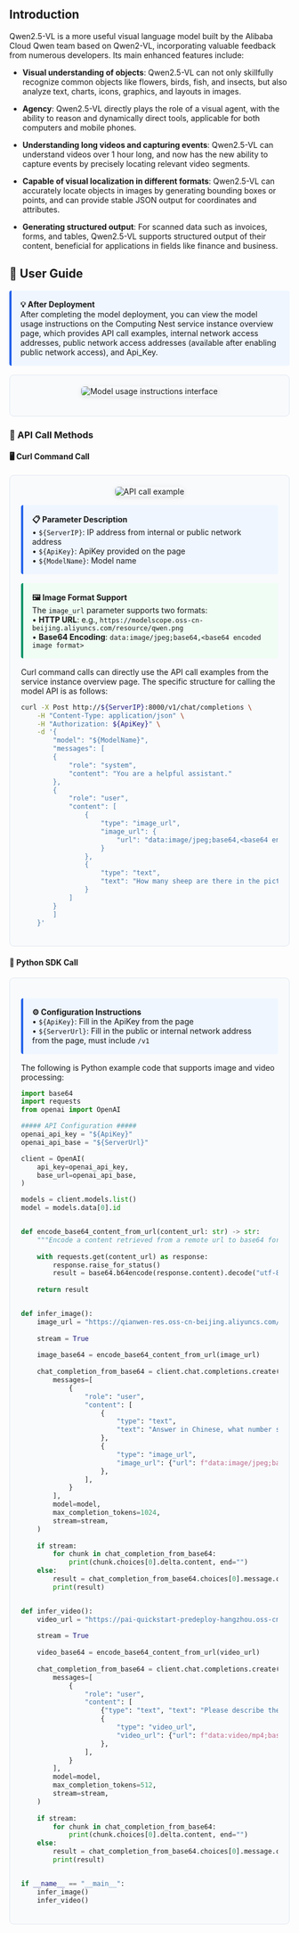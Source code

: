 ## Introduction
Qwen2.5-VL is a more useful visual language model built by the Alibaba Cloud Qwen team based on Qwen2-VL, incorporating valuable feedback from numerous developers. Its main enhanced features include:

- **Visual understanding of objects**: Qwen2.5-VL can not only skillfully recognize common objects like flowers, birds, fish, and insects, but also analyze text, charts, icons, graphics, and layouts in images.

- **Agency**: Qwen2.5-VL directly plays the role of a visual agent, with the ability to reason and dynamically direct tools, applicable for both computers and mobile phones.

- **Understanding long videos and capturing events**: Qwen2.5-VL can understand videos over 1 hour long, and now has the new ability to capture events by precisely locating relevant video segments.

- **Capable of visual localization in different formats**: Qwen2.5-VL can accurately locate objects in images by generating bounding boxes or points, and can provide stable JSON output for coordinates and attributes.

- **Generating structured output**: For scanned data such as invoices, forms, and tables, Qwen2.5-VL supports structured output of their content, beneficial for applications in fields like finance and business.

## 📖 User Guide

<div style="background: #eff6ff; border-left: 4px solid #2563eb; padding: 16px; margin: 16px 0; border-radius: 4px;">
  <strong>💡 After Deployment</strong><br>
  After completing the model deployment, you can view the model usage instructions on the Computing Nest service instance overview page, which provides API call examples, internal network access addresses, public network access addresses (available after enabling public network access), and Api_Key.
</div>

<div style="background: #f8fafc; border: 1px solid #e2e8f0; border-radius: 8px; padding: 20px; margin: 16px 0;">
  <div style="text-align: center; margin-bottom: 16px;">
    <img src="../image-en/img-llm-use-desc.png" alt="Model usage instructions interface" style="max-width: 100%; border-radius: 6px; box-shadow: 0 2px 8px rgba(0,0,0,0.1);">
  </div>
</div>

### 🔌 API Call Methods

#### 🖥️ Curl Command Call

<div style="background: #f8fafc; border: 1px solid #e2e8f0; border-radius: 8px; padding: 20px; margin: 16px 0;">

<div style="text-align: center; margin-bottom: 16px;">
  <img src="../image-en/img-api-call.png" alt="API call example" style="max-width: 100%; border-radius: 6px; box-shadow: 0 2px 8px rgba(0,0,0,0.1);">
</div>

<div style="background: #eff6ff; border-left: 4px solid #2563eb; padding: 16px; margin: 16px 0; border-radius: 4px;">
  <strong>📋 Parameter Description</strong><br>
  • <code>${ServerIP}</code>: IP address from internal or public network address<br>
  • <code>${ApiKey}</code>: ApiKey provided on the page<br>
  • <code>${ModelName}</code>: Model name
</div>

<div style="background: #f0fdf4; border-left: 4px solid #059669; padding: 16px; margin: 16px 0; border-radius: 4px;">
  <strong>🖼️ Image Format Support</strong><br>
  The <code>image_url</code> parameter supports two formats:<br>
  • <strong>HTTP URL</strong>: e.g., <code>https://modelscope.oss-cn-beijing.aliyuncs.com/resource/qwen.png</code><br>
  • <strong>Base64 Encoding</strong>: <code>data:image/jpeg;base64,&lt;base64 encoded image format&gt;</code>
</div>

Curl command calls can directly use the API call examples from the service instance overview page. The specific structure for calling the model API is as follows:

```bash
curl -X Post http://${ServerIP}:8000/v1/chat/completions \
    -H "Content-Type: application/json" \
    -H "Authorization: ${ApiKey}" \
    -d '{
        "model": "${ModelName}",
        "messages": [
        {
            "role": "system",
            "content": "You are a helpful assistant."
        },
        {
            "role": "user",
            "content": [
                {
                    "type": "image_url",
                    "image_url": {
                        "url": "data:image/jpeg;base64,<base64 encoded image format>"
                    }
                },
                {
                    "type": "text",
                    "text": "How many sheep are there in the picture?"
                }
            ]
        }
        ]
    }'
```

</div>

#### 🐍 Python SDK Call

<div style="background: #f8fafc; border: 1px solid #e2e8f0; border-radius: 8px; padding: 20px; margin: 16px 0;">

<div style="background: #eff6ff; border-left: 4px solid #2563eb; padding: 16px; margin: 16px 0; border-radius: 4px;">
  <strong>⚙️ Configuration Instructions</strong><br>
  • <code>${ApiKey}</code>: Fill in the ApiKey from the page<br>
  • <code>${ServerUrl}</code>: Fill in the public or internal network address from the page, must include <code>/v1</code>
</div>

The following is Python example code that supports image and video processing:

```python
import base64
import requests
from openai import OpenAI

##### API Configuration #####
openai_api_key = "${ApiKey}"
openai_api_base = "${ServerUrl}"

client = OpenAI(
    api_key=openai_api_key,
    base_url=openai_api_base,
)

models = client.models.list()
model = models.data[0].id


def encode_base64_content_from_url(content_url: str) -> str:
    """Encode a content retrieved from a remote url to base64 format."""
    
    with requests.get(content_url) as response:
        response.raise_for_status()
        result = base64.b64encode(response.content).decode("utf-8")
    
    return result


def infer_image():
    image_url = "https://qianwen-res.oss-cn-beijing.aliyuncs.com/QVQ/demo.png"
    
    stream = True
    
    image_base64 = encode_base64_content_from_url(image_url)
    
    chat_completion_from_base64 = client.chat.completions.create(
        messages=[
            {
                "role": "user",
                "content": [
                    {
                        "type": "text",
                        "text": "Answer in Chinese, what number should be in the box in the image?",
                    },
                    {
                        "type": "image_url",
                        "image_url": {"url": f"data:image/jpeg;base64,{image_base64}"},
                    },
                ],
            }
        ],
        model=model,
        max_completion_tokens=1024,
        stream=stream,
    )
    
    if stream:
        for chunk in chat_completion_from_base64:
            print(chunk.choices[0].delta.content, end="")
    else:
        result = chat_completion_from_base64.choices[0].message.content
        print(result)


def infer_video():
    video_url = "https://pai-quickstart-predeploy-hangzhou.oss-cn-hangzhou.aliyuncs.com/modelscope/algorithms/ms-swift/video_demo.mp4"
    
    stream = True
    
    video_base64 = encode_base64_content_from_url(video_url)
    
    chat_completion_from_base64 = client.chat.completions.create(
        messages=[
            {
                "role": "user",
                "content": [
                    {"type": "text", "text": "Please describe the video content"},
                    {
                        "type": "video_url",
                        "video_url": {"url": f"data:video/mp4;base64,{video_base64}"},
                    },
                ],
            }
        ],
        model=model,
        max_completion_tokens=512,
        stream=stream,
    )
    
    if stream:
        for chunk in chat_completion_from_base64:
            print(chunk.choices[0].delta.content, end="")
    else:
        result = chat_completion_from_base64.choices[0].message.content
        print(result)


if __name__ == "__main__":
    infer_image()
    infer_video()
```

</div>


